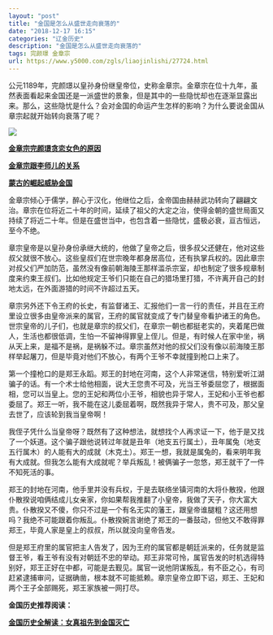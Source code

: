 ```yaml
---
layout: "post"
title: "金国是怎么从盛世走向衰落的"
date: "2018-12-17 16:15"
categories: "辽金历史"
description: "金国是怎么从盛世走向衰落的"
tags: 完颜璟 金章宗
url: https://www.y5000.com/zgls/liaojinlishi/27724.html
---
```






公元1189年，完颜璟以皇孙身份继皇帝位，史称金章宗。金章宗在位十九年，虽然表面看起来金国还是一派盛世的景象，但是其中的一些隐忧却也在逐渐显露出来。那么，这些隐忧是什么？会对金国的命运产生怎样的影响？为什么要说金国从章宗起就开始转向衰落了呢？

![](https://img.y5000.com/uploads/allimg/180117/8-1P11G405044J.jpg)

**[金章宗完颜璟贪恋女色的原因](https://www.y5000.com/zgls/liaojinlishi/2018/0117/27732.html)**

**[金章宗跟李师儿的关系](https://www.y5000.com/zgls/liaojinlishi/2018/0117/27734.html)**

**[蒙古的崛起威胁金国](https://www.y5000.com/zgls/liaojinlishi/2018/0117/27738.html)**

金章宗倾心于儒学，醉心于汉化，他继位之后，金帝国由赫赫武功转向了翩翩文治。章宗在位将近二十年的时间，延续了祖父的大定之治，使得金朝的盛世局面又持续了将近二十年。但是在盛世当中，也包含着一些隐忧，盛极必衰，亘古恒远，至今不绝。

章宗皇帝是以皇孙身份承继大统的，他做了皇帝之后，很多叔父还健在，他对这些叔父就很不放心。这些皇叔们在世宗晚年都身居高位，还有执掌兵权的。因此章宗对叔父们严加防范，虽然没有像前朝海陵王那样滥杀宗室，却也制定了很多规章制度来约束王叔们。比如他规定王爷们只能在自己的猎场里打猎，不许离开自己的封地太远，在外面游猎的时间不许超过五天。

章宗另外还下令王府的长史，有监督诸王、汇报他们一言一行的责任，并且在王府里设立很多由皇帝派来的属官，王府的属官就变成了专门替皇帝看护诸王的角色。世宗皇帝的儿子们，也就是章宗的叔父们，在章宗一朝也都挺老实的，夹着尾巴做人，生活也都很低调，生怕一不留神得罪皇上侄儿。但是，有时候人在家中坐，祸从天上来，是福不是祸，是祸躲不过。章宗虽然对他的叔父们没有像以前海陵王那样举起屠刀，但是毕竟对他们不放心，有两个王爷不幸就撞到枪口上来了。

第一个撞枪口的是郑王永蹈。郑王的封地在河南，这个人非常迷信，特别爱听江湖骗子的话。有一个术士给他相面，说大王您贵不可及，光当王爷委屈您了，根据面相，您可以当皇上。您的王妃和两位小王爷，相貌也异于常人，王妃和小王爷也都委屈了。郑王一听，我不能在这儿委屈着啊，既然我异于常人，贵不可及，那父皇去世了，应该轮到我当皇帝啊！

我侄子凭什么当皇帝呀？既然有了这种想法，就想找个人再求证一下，他于是又找了一个妖道。这个骗子跟他说转过年就是丑年（地支五行属土），丑年属兔（地支五行属木）的人能有大的成就（木克土）。郑王一想，我就是属兔的，看来明年我有大成就。但我怎么能有大成就呢？举兵叛乱！被俩骗子一忽悠，郑王就干了一件不知死活的事。

郑王的封地在河南，他手里并没有兵权，于是去联络坐镇河南的大将仆散揆，他跟仆散揆说咱俩结成儿女亲家，你如果帮我推翻了小皇帝，我做了天子，你大富大贵。仆散揆又不傻，你只不过是一个有名无实的藩王，跟皇帝谁腿粗？这还用想吗？我绝不可能跟着你叛乱。仆散揆婉言谢绝了郑王的一番鼓动，但他又不敢得罪郑王，毕竟人家是皇上的叔叔，所以就没向皇帝告发。

但是郑王府里的属官把主人告发了，因为王府的属官都是朝廷派来的，任务就是监督王爷，看王爷有没有对朝廷不忠的举动。郑王非常可怜，属官告发的时机选得特别好，郑王正好在中都，可能是去觐见。属官一说他阴谋叛乱，有不臣之心，有司赶紧逮捕审问，证据确凿，根本就不可能抵赖。章宗皇帝立即下诏，郑王、王妃和两个王子全部赐死，郑王家族被一网打尽。

**金国历史推荐阅读：**

**[金国历史全解读：女真祖先到金国灭亡](https://www.y5000.com/zgls/liaojinlishi/2018/0115/27654.html)**
